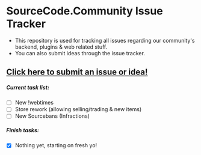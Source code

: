 # SourceCode.Community Issue Tracker

- This repository is used for tracking all issues regarding our community's backend, plugins & web related stuff.
- You can also submit ideas through the issue tracker.

## [Click here to submit an issue or idea!](https://github.com/meev/SourceCode/issues/new)

##### Current task list:
- [ ] New !webtimes
- [ ] Store rework (allowing selling/trading & new items)
- [ ] New Sourcebans (Infractions)

##### Finish tasks:
- [x] Nothing yet, starting on fresh yo!
